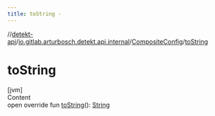 ```yaml
---
title: toString -
---
```

//[detekt-api](../../index.md)/[io.gitlab.arturbosch.detekt.api.internal](../index.md)/[CompositeConfig](index.md)/[toString](to-string.md)



# toString  
[jvm]  
Content  
open override fun [toString](to-string.md)(): [String](https://kotlinlang.org/api/latest/jvm/stdlib/kotlin/-string/index.html)  



